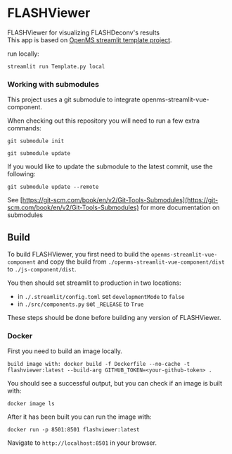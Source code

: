 # FLASHViewer

FLASHViewer for visualizing FLASHDeconv's results \
This app is based on [OpenMS streamlit template project](https://github.com/OpenMS/streamlit-template).

run locally:

`streamlit run Template.py local`

### Working with submodules

This project uses a git submodule to integrate openms-streamlit-vue-component.

When checking out this repository you will need to run a few extra commands:

`git submodule init`

`git submodule update`

If you would like to update the submodule to the latest commit, use the following:

`git submodule update --remote`

See [https://git-scm.com/book/en/v2/Git-Tools-Submodules](https://git-scm.com/book/en/v2/Git-Tools-Submodules)
for more documentation on submodules

## Build

To build FLASHViewer, you first need to build the `openms-streamlit-vue-component`
and copy the build from `./openms-streamlit-vue-component/dist` to 
`./js-component/dist`.

You then should set streamlit to production in two locations:

* in `./.streamlit/config.toml` set `developmentMode` to `false`
* in `./src/components.py` set `_RELEASE` to `True`

These steps should be done before building any version of FLASHViewer.

### Docker

First you need to build an image locally.

`build image with: docker build -f Dockerfile --no-cache -t flashviewer:latest --build-arg GITHUB_TOKEN=<your-github-token> .`

You should see a successful output, but you can check if an image is built with:

`docker image ls`

After it has been built you can run the image with:

`docker run -p 8501:8501 flashviewer:latest`

Navigate to `http://localhost:8501` in your browser.